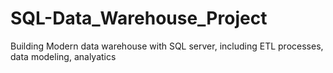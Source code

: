 # SQL-Data_Warehouse_Project
Building Modern data warehouse with SQL server, including ETL processes, data modeling, analyatics
